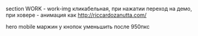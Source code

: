 section WORK - work-img кликабельная, при нажатии переход на демо, при ховере - анимация как http://riccardozanutta.com/

hero mobile
маржин у кнопок уменьшить после 950пкс







